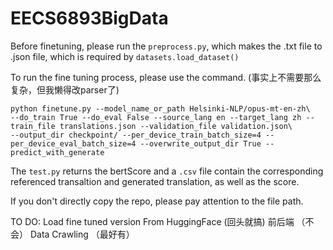 # EECS6893BigData
Before finetuning, please run the `preprocess.py`, which makes the .txt file to .json file, which is required by `datasets.load_dataset()`

To run the fine tuning process, please use the command. (事实上不需要那么复杂，但我懒得改parser了)
```
python finetune.py --model_name_or_path Helsinki-NLP/opus-mt-en-zh\
--do_train True --do_eval False --source_lang en --target_lang zh --train_file translations.json --validation_file validation.json\
--output_dir checkpoint/ --per_device_train_batch_size=4 --per_device_eval_batch_size=4 --overwrite_output_dir True --predict_with_generate
```

The `test.py` returns the bertScore and a `.csv` file contain the corresponding referenced transaltion and generated translation, as well as the score.

If you don't directly copy the repo, please pay attention to the file path.

TO DO:
Load fine tuned version From HuggingFace (回头就搞)
前后端 （不会）
Data Crawling （最好有）
